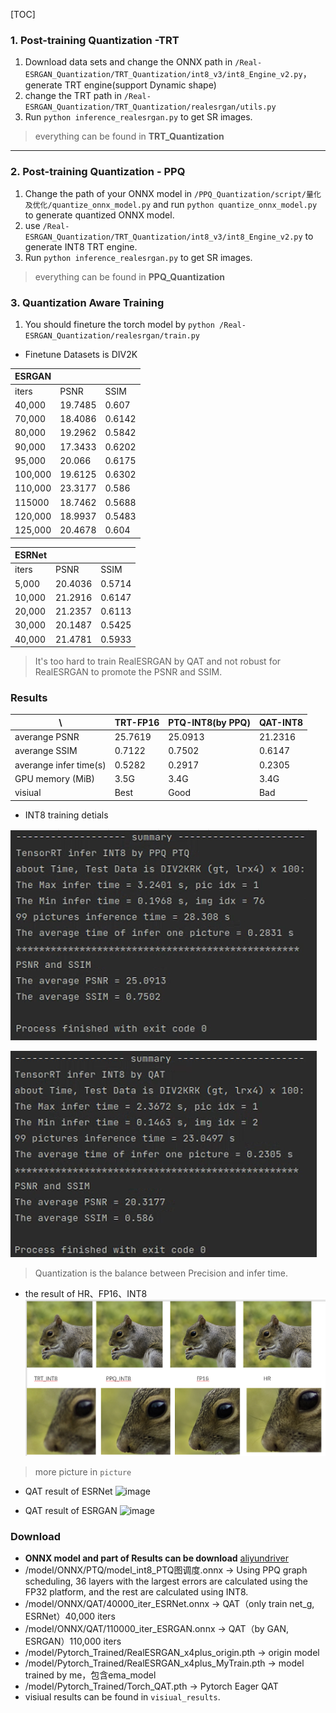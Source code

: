 [TOC]
### 1. Post-training Quantization -TRT
1.  Download data sets and change the ONNX path in ```/Real-ESRGAN_Quantization/TRT_Quantization/int8_v3/int8_Engine_v2.py```，generate TRT engine(support Dynamic shape)
2. change the TRT path in ```/Real-ESRGAN_Quantization/TRT_Quantization/realesrgan/utils.py```
3. Run ```python inference_realesrgan.py```  to get SR images.
> everything can be found in **TRT_Quantization**
---

### 2. Post-training Quantization - PPQ
1. Change the path of your ONNX model in ```/PPQ_Quantization/script/量化及优化/quantize_onnx_model.py``` and run ```python quantize_onnx_model.py``` to generate quantized ONNX model.
2.  use ```/Real-ESRGAN_Quantization/TRT_Quantization/int8_v3/int8_Engine_v2.py``` to generate INT8 TRT engine.
3. Run ```python inference_realesrgan.py```  to get SR images.
> everything can be found in **PPQ_Quantization**

### 3. Quantization Aware Training
1. You should fineture the torch model by ```python /Real-ESRGAN_Quantization/realesrgan/train.py```
+ Finetune Datasets is DIV2K

| ESRGAN  |         |        |
| ------- | ------- | ------ |
| iters   | PSNR    | SSIM   |
| 40,000  | 19.7485 | 0.607  |
| 70,000  | 18.4086 | 0.6142 |
| 80,000  | 19.2962 | 0.5842 |
| 90,000  | 17.3433 | 0.6202 |
| 95,000  | 20.066  | 0.6175 |
| 100,000 | 19.6125 | 0.6302 |
| 110,000 | 23.3177 | 0.586  |
| 115000  | 18.7462 | 0.5688 |
| 120,000 | 18.9937 | 0.5483 |
| 125,000 | 20.4678 | 0.604  |

| ESRNet |         |        |
| ------ | ------- | ------ |
| iters  | PSNR    | SSIM   |
| 5,000  | 20.4036 | 0.5714 |
| 10,000 | 21.2916 | 0.6147 |
| 20,000 | 21.2357 | 0.6113 |
| 30,000 | 20.1487 | 0.5425 |
| 40,000 | 21.4781 | 0.5933 |
> It's too hard to train RealESRGAN by QAT and not robust for RealESRGAN to promote the PSNR and SSIM.
### Results
|           \            | TRT-FP16 | PTQ-INT8(by PPQ) | QAT-INT8 |
| ---------------------- | -------- | ---------------- | -------- |
| averange PSNR          | 25.7619  | 25.0913          | 21.2316  |
| averange SSIM          | 0.7122   | 0.7502           | 0.6147   |
| averange infer time(s) | 0.5282   | 0.2917           | 0.2305   |
| GPU memory (MiB)       | 3.5G     | 3.4G             | 3.4G     |
| visiual                | Best     | Good             | Bad      |

+ INT8 training detials

![image](https://github.com/xpo0a/TensorRT_Deploy/blob/main/Real-ESRGAN_Quantization/picture/Best_PTQ.png)

![image](https://github.com/xpo0a/TensorRT_Deploy/blob/main/Real-ESRGAN_Quantization/picture/MayBeBest_QAT.png)
> Quantization is the balance between Precision and infer time.

+ the result of HR、FP16、INT8
![image](https://github.com/xpo0a/TensorRT_Deploy/blob/main/Real-ESRGAN_Quantization/picture/CONTR.png)

> more picture in ```picture```
+ QAT result of ESRNet
![image](https://github.com/xpo0a/TensorRT_Deploy/blob/main/Real-ESRGAN_Quantization/picture/No_GAN.gif)

+ QAT result of ESRGAN
![image](https://github.com/xpo0a/TensorRT_Deploy/blob/main/Real-ESRGAN_Quantization/picture/GAN.gif)

### Download
+ **ONNX model and part of Results can be download** [aliyundriver](https://www.aliyundrive.com/s/gQftmqAJbwz)
+ /model/ONNX/PTQ/model_int8_PTQ图调度.onnx -> Using PPQ graph scheduling, 36 layers with the largest errors are calculated using the FP32 platform, and the rest are calculated using INT8.
+ /model/ONNX/QAT/40000_iter_ESRNet.onnx -> QAT（only train net_g, ESRNet）40,000 iters
+ /model/ONNX/QAT/110000_iter_ESRGAN.onnx -> QAT（by GAN, ESRGAN）110,000 iters
+ /model/Pytorch_Trained/RealESRGAN_x4plus_origin.pth -> origin model
+ /model/Pytorch_Trained/RealESRGAN_x4plus_MyTrain.pth -> model trained by me，包含ema_model
+ /model/Pytorch_Trained/Torch_QAT.pth -> Pytorch Eager QAT
+ visiual results can be found in ```visiual_results```.


